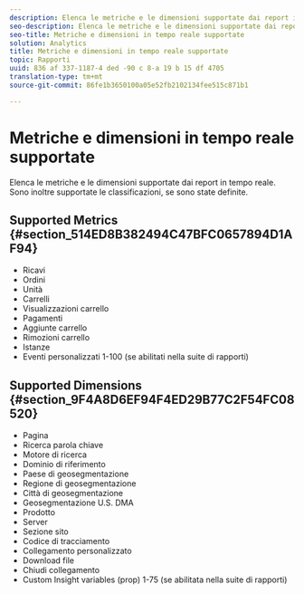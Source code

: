 ```yaml
---
description: Elenca le metriche e le dimensioni supportate dai report in tempo reale. Sono inoltre supportate le classificazioni, se sono state definite.
seo-description: Elenca le metriche e le dimensioni supportate dai report in tempo reale. Sono inoltre supportate le classificazioni, se sono state definite.
seo-title: Metriche e dimensioni in tempo reale supportate
solution: Analytics
title: Metriche e dimensioni in tempo reale supportate
topic: Rapporti
uuid: 836 af 337-1187-4 ded -90 c 8-a 19 b 15 df 4705
translation-type: tm+mt
source-git-commit: 86fe1b3650100a05e52fb2102134fee515c871b1

---
```



# Metriche e dimensioni in tempo reale supportate

Elenca le metriche e le dimensioni supportate dai report in tempo reale. Sono inoltre supportate le classificazioni, se sono state definite.

## Supported Metrics {#section_514ED8B382494C47BFC0657894D1AF94}

* Ricavi
* Ordini
* Unità
* Carrelli
* Visualizzazioni carrello
* Pagamenti
* Aggiunte carrello
* Rimozioni carrello
* Istanze
* Eventi personalizzati 1-100 (se abilitati nella suite di rapporti)

## Supported Dimensions {#section_9F4A8D6EF94F4ED29B77C2F54FC08520}

* Pagina
* Ricerca parola chiave
* Motore di ricerca
* Dominio di riferimento
* Paese di geosegmentazione
* Regione di geosegmentazione
* Città di geosegmentazione
* Geosegmentazione U.S. DMA
* Prodotto
* Server
* Sezione sito
* Codice di tracciamento
* Collegamento personalizzato
* Download file
* Chiudi collegamento
* Custom Insight variables (prop) 1-75 (se abilitata nella suite di rapporti)

